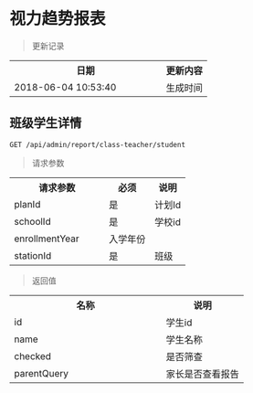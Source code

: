 # 视力趋势报表

> 更新记录

<table>
    <tr>
        <th style="width:250px;">日期</th>
        <th>更新内容</th>
    </tr>
    <tr>
        <td>2018-06-04 10:53:40</td>
        <td>生成时间</td>
    </tr>
</table>

## 班级学生详情

```
GET /api/admin/report/class-teacher/student
```
> 请求参数 
<table>
    <tr>
        <th style="width:150px;">请求参数</th>
        <th>必须</th>
        <th>说明</th>
    </tr>
    <tr>
        <td>planId</td>
        <td>是</td>
        <td>计划Id</td>
    </tr>
    <tr>
        <td>schoolId</td>
        <td>是</td>
        <td>学校id</td>
    </tr>
    <tr>
        <td>enrollmentYear</td>
        <td是</td>
        <td>入学年份</td>
    </tr>
    <tr>
        <td>stationId</td>
        <td>是</td>
        <td>班级</td>
    </tr>
</table>


> 返回值
<table>
    <tr>
        <th style="width:250px;">名称</th>
        <th>说明</th>
    </tr>
    <tr>
        <td>id</td>
        <td>学生id</td>
    </tr>
    <tr>
        <td>name</td>
        <td>学生名称</td>
    </tr>
    <tr>
        <td>checked</td>
        <td>是否筛查</td>
    </tr>
    <tr>
        <td>parentQuery</td>
        <td>家长是否查看报告</td>
    </tr>
</table>

#